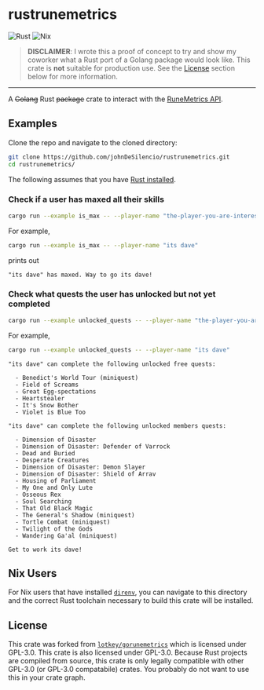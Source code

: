 # rustrunemetrics

![Rust](https://img.shields.io/badge/rust-%23000000.svg?style=for-the-badge&logo=rust&logoColor=white)
![Nix](https://img.shields.io/badge/NIX-5277C3.svg?style=for-the-badge&logo=NixOS&logoColor=white)

> **DISCLAIMER**: I wrote this a proof of concept to try and show my coworker
> what a Rust port of a Golang package would look like. This crate is **not**
> suitable for production use. See the [License](#license) section below for
> more information.

---

A ~~Golang~~ Rust ~~package~~ crate to interact with the
[RuneMetrics API](https://apps.runescape.com/runemetrics/app/welcome).

## Examples

Clone the repo and navigate to the cloned directory:

```bash
git clone https://github.com/johnDeSilencio/rustrunemetrics.git
cd rustrunemetrics/
```

The following assumes that you have
[Rust installed](https://www.rust-lang.org/tools/install).

### Check if a user has maxed all their skills

```bash
cargo run --example is_max -- --player-name "the-player-you-are-interested-in"
```

For example,

```bash
cargo run --example is_max -- --player-name "its dave"
```

prints out

```none
"its dave" has maxed. Way to go its dave!
```

### Check what quests the user has unlocked but not yet completed

```bash
cargo run --example unlocked_quests -- --player-name "the-player-you-are-interested-in"
```

For example,

```bash
cargo run --example unlocked_quests -- --player-name "its dave"
```

```none
"its dave" can complete the following unlocked free quests:

  - Benedict's World Tour (miniquest)
  - Field of Screams
  - Great Egg-spectations
  - Heartstealer
  - It's Snow Bother
  - Violet is Blue Too

"its dave" can complete the following unlocked members quests:

  - Dimension of Disaster
  - Dimension of Disaster: Defender of Varrock
  - Dead and Buried
  - Desperate Creatures
  - Dimension of Disaster: Demon Slayer
  - Dimension of Disaster: Shield of Arrav
  - Housing of Parliament
  - My One and Only Lute
  - Osseous Rex
  - Soul Searching
  - That Old Black Magic
  - The General's Shadow (miniquest)
  - Tortle Combat (miniquest)
  - Twilight of the Gods
  - Wandering Ga'al (miniquest)

Get to work its dave!
```

## Nix Users

For Nix users that have installed [`direnv`](https://github.com/direnv/direnv),
you can navigate to this directory and the correct Rust toolchain necessary to
build this crate will be installed.

## License

This crate was forked from
[`lotkey/gorunemetrics`](https://github.com/lotkey/gorunemetrics) which is
licensed under GPL-3.0. This crate is also licensed under GPL-3.0. Because Rust
projects are compiled from source, this crate is only legally compatible with
other GPL-3.0 (or GPL-3.0 compatabile) crates. You probably do not want to use
this in your crate graph.
